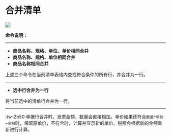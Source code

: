 # 合并清单

![](/static/images/sk/065.jpg)

**命令说明：**

------------


* **商品名称、规格、单位、单价相同合并**
* **商品名称、规格、单位相同合并**
* **商品名称相同合并**

上述三个命令在当前清单表格内查找符合条件的所有行，并合并为一行。

------------

* **选中行合并为一行**

将当前选中的清单行合并为一行。

---

:tw-2b50:单据行合并时，发票金额，数量会直接相加。单价如果还符合`数量*单价=金额`时，保留原单价，不符合时，计算并显示新的单价。税额会根据新的金额重新进行计算。















